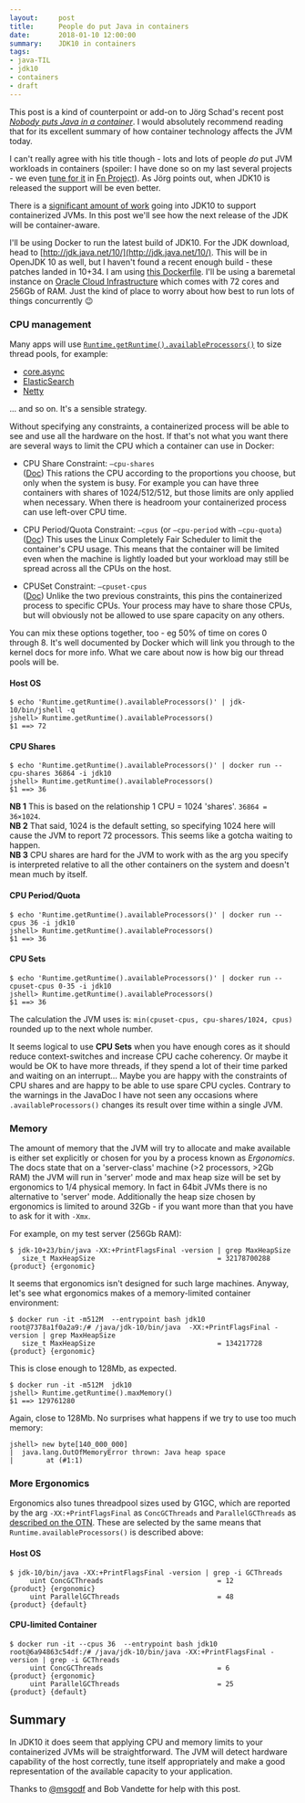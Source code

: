 ```yaml
---
layout:     post
title:      People do put Java in containers
date:       2018-01-10 12:00:00
summary:    JDK10 in containers
tags:
- java-TIL
- jdk10
- containers
- draft
---
```


This post is a kind of counterpoint or add-on to Jörg Schad's recent post [*Nobody puts Java in a container*](https://jaxenter.com/nobody-puts-java-container-139373.html). I would absolutely recommend reading that for its excellent summary of how container technology affects the JVM today.

I can't really agree with his title though - lots and lots of people *do* put JVM workloads in containers (spoiler: I have done so on my last several projects - we even [tune for it](https://github.com/fnproject/fdk-java/blob/master/runtime/Dockerfile-jdk9#L6-L18) in [Fn Project](http://fnproject.io)). As Jörg points out, when JDK10 is released the support will be even better.

There is a [significant amount of work](https://bugs.openjdk.java.net/browse/JDK-8146115) going into JDK10 to support containerized JVMs. In this post we'll see how the next release of the JDK will be container-aware.

I'll be using Docker to run the latest build of JDK10. For the JDK download, head to [http://jdk.java.net/10/](http://jdk.java.net/10/). This will be in OpenJDK 10 as well, but I haven't found a recent enough build - these patches landed in 10+34. I am using [this Dockerfile](https://gist.github.com/mjg123/cbdee8a9ecba76ec19853d0ac0269d3d). I'll be using a baremetal instance on [Oracle Cloud Infrastructure](https://cloud.oracle.com/en_US/infrastructure/compute) which comes with 72 cores and 256Gb of RAM. Just the kind of place to worry about how best to run lots of things concurrently 😉

### CPU management

Many apps will use [`Runtime.getRuntime().availableProcessors()`](http://download.java.net/java/jdk10/docs/api/java/lang/Runtime.html#availableProcessors()) to size thread pools, for example:

  - [core.async](https://github.com/clojure/core.async/blob/d81acd/src/main/clojure/clojure/core/async/impl/concurrent.clj#L28-L30)
  - [ElasticSearch](https://github.com/clojure/core.async/blob/d81acd/src/main/clojure/clojure/core/async/impl/concurrent.clj#L28-L30)
  - [Netty](https://github.com/netty/netty/blob/98beb777f81f092aa0fddf49ed08b426b2c72f01/common/src/main/java/io/netty/util/NettyRuntime.java#L69)
  
  ... and so on. It's a sensible strategy.
  
Without specifying any constraints, a containerized process will be able to see and use all the hardware on the host. If that's not what you want there are several ways to limit the CPU which a container can use in Docker:

  - CPU Share Constraint: `—cpu-shares`  
  ([Doc](https://docs.docker.com/engine/reference/run/#cpu-share-constraint)) This rations the CPU according to the proportions you choose, but only when the system is busy. For example you can have three containers with shares of 1024/512/512, but those limits are only applied when necessary. When there is headroom your containerized process can use left-over CPU time.

  - CPU Period/Quota Constraint: `—cpus` (or `—cpu-period` with `—cpu-quota`)  
  ([Doc](https://docs.docker.com/engine/reference/run/#cpu-period-constraint)) This uses the Linux Completely Fair Scheduler to limit the container's CPU usage. This means that the container will be limited even when the machine is lightly loaded but your workload may still be spread across all the CPUs on the host.
  
  - CPUSet Constraint: `—cpuset-cpus`  
  ([Doc](https://docs.docker.com/engine/reference/run/#cpuset-constraint)) Unlike the two previous constraints, this pins the containerized process to specific CPUs. Your process may have to share those CPUs, but will obviously not be allowed to use spare capacity on any others.

You can mix these options together, too - eg 50% of time on cores 0 through 8. It's well documented by Docker which will link you through to the kernel docs for more info. What we care about now is how big our thread pools will be.

#### Host OS

```shell
$ echo 'Runtime.getRuntime().availableProcessors()' | jdk-10/bin/jshell -q
jshell> Runtime.getRuntime().availableProcessors()
$1 ==> 72
```

#### CPU Shares

```shell
$ echo 'Runtime.getRuntime().availableProcessors()' | docker run --cpu-shares 36864 -i jdk10
jshell> Runtime.getRuntime().availableProcessors()
$1 ==> 36
```

**NB 1** This is based on the relationship 1 CPU = 1024 'shares'. `36864 = 36×1024`.  
**NB 2** That said, 1024 is the default setting, so specifying 1024 here will cause the JVM to report 72 processors. This seems like a gotcha waiting to happen.  
**NB 3** CPU shares are hard for the JVM to work with as the arg you specify is interpreted relative to all the other containers on the system and doesn't mean much by itself.

#### CPU Period/Quota

```shell
$ echo 'Runtime.getRuntime().availableProcessors()' | docker run --cpus 36 -i jdk10
jshell> Runtime.getRuntime().availableProcessors()
$1 ==> 36
```

#### CPU Sets

```shell
$ echo 'Runtime.getRuntime().availableProcessors()' | docker run --cpuset-cpus 0-35 -i jdk10
jshell> Runtime.getRuntime().availableProcessors()
$1 ==> 36
```

The calculation the JVM uses is: `min(cpuset-cpus, cpu-shares/1024, cpus)` rounded up to the next whole number.

It seems logical to use **CPU Sets** when you have enough cores as it should reduce context-switches and increase CPU cache coherency. Or maybe it would be OK to have more threads, if they spend a lot of their time parked and waiting on an interrupt... Maybe you are happy with the constraints of CPU shares and are happy to be able to use spare CPU cycles. Contrary to the warnings in the JavaDoc I have not seen any occasions where `.availableProcessors()` changes its result over time within a single JVM.

### Memory

The amount of memory that the JVM will try to allocate and make available is either set explicitly or chosen for you by a process known as *Ergonomics*. The docs state that on a 'server-class' machine (>2 processors, >2Gb RAM) the JVM will run in 'server' mode and max heap size will be set by ergonomics to 1/4 physical memory. In fact in 64bit JVMs there is no alternative to 'server' mode. Additionally the heap size chosen by ergonomics is limited to around 32Gb - if you want more than that you have to ask for it with `-Xmx`.

For example, on my test server (256Gb RAM):

```shell
$ jdk-10+23/bin/java -XX:+PrintFlagsFinal -version | grep MaxHeapSize
   size_t MaxHeapSize                              = 32178700288                              {product} {ergonomic}

```

It seems that ergonomics isn't designed for such large machines. Anyway, let's see what ergonomics makes of a memory-limited container environment:

```
$ docker run -it -m512M  --entrypoint bash jdk10
root@7378a1f0a2a9:/# /java/jdk-10/bin/java  -XX:+PrintFlagsFinal -version | grep MaxHeapSize
   size_t MaxHeapSize                              = 134217728                              {product} {ergonomic}
```

This is close enough to 128Mb, as expected.

```shell
$ docker run -it -m512M  jdk10
jshell> Runtime.getRuntime().maxMemory()
$1 ==> 129761280
```

Again, close to 128Mb. No surprises what happens if we try to use too much memory:

```
jshell> new byte[140_000_000]
|  java.lang.OutOfMemoryError thrown: Java heap space
|        at (#1:1)
```


### More Ergonomics

Ergonomics also tunes threadpool sizes used by G1GC, which are reported by the arg `-XX:+PrintFlagsFinal` as `ConcGCThreads` and `ParallelGCThreads` as [described on the OTN](http://www.oracle.com/technetwork/articles/java/g1gc-1984535.html). These are selected by the same means that `Runtime.availableProcessors()` is described above:

#### Host OS

```shell
$ jdk-10/bin/java -XX:+PrintFlagsFinal -version | grep -i GCThreads
     uint ConcGCThreads                            = 12                                       {product} {ergonomic}
     uint ParallelGCThreads                        = 48                                       {product} {default}
```

#### CPU-limited Container


```shell
$ docker run -it --cpus 36  --entrypoint bash jdk10
root@6a94863c54df:/# /java/jdk-10/bin/java -XX:+PrintFlagsFinal -version | grep -i GCThreads
     uint ConcGCThreads                            = 6                                        {product} {ergonomic}
     uint ParallelGCThreads                        = 25                                       {product} {default}
```

## Summary

In JDK10 it does seem that applying CPU and memory limits to your containerized JVMs will be straightforward. The JVM will detect hardware capability of the host correctly, tune itself appropriately and make a good representation of the available capacity to your application.

Thanks to [@msgodf](https://twitter.com/msgodf) and Bob Vandette for help with this post.
